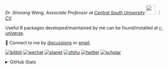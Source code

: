 
<p><em>Dr. Shixiang Wang, Associate Professor at <a href="https://en.csu.edu.cn/">Central South University</a> <img src="https://media.giphy.com/media/WUlplcMpOCEmTGBtBW/giphy.gif" width="30">  ｜ <a href="https://shixiangwang.github.io/cv-shixiang/">CV</a>
</em></p>

Useful R packages developed/maintained by me can be found/installed at [r-universe](https://shixiangwang.r-universe.dev/).

💬 Connect to me by
[discussions](https://github.com/ShixiangWang/self-study/discussions) or [email](mailto:shixiang1994wang@gmail.com). 

[![bilibili](https://img.shields.io/badge/王诗翔-B站-yellow)](https://space.bilibili.com/11553374) [![wechat](https://img.shields.io/badge/王诗翔-微信公众号-important)](https://shixiangwang.github.io/home/logo/qrcode.jpg) [![planet](https://img.shields.io/badge/王诗翔-知识星球-blueviolet)](https://t.zsxq.com/rBqbIei)  [![zhihu](https://img.shields.io/badge/王诗翔-知乎-blue)](https://www.zhihu.com/people/shixiangwang) [![twitter](https://img.shields.io/badge/WangShxiang-twitter-ff69b4)](https://twitter.com/WangShxiang) [![scholar](https://img.shields.io/badge/ShixiangWang-Scholar-00ffff)](https://scholar.google.com/citations?user=FvNp0NkAAAAJ) 

<details>
 
<summary>GitHub Stats</summary>


<!--START_SECTION:waka-->
**🐱 My GitHub Data** 

> 📦 5.0 MB Used in GitHub's Storage 
 > 
> 🏆 63 Contributions in the Year 2025
 > 
> 🚫 Not Opted to Hire
 > 
> 📜 96 Public Repositories 
 > 
> 🔑 30 Private Repositories 
 > 
**I'm an Early 🐤** 

```text
🌞 Morning                2264 commits        ████░░░░░░░░░░░░░░░░░░░░░   16.74 % 
🌆 Daytime                5779 commits        ███████████░░░░░░░░░░░░░░   42.73 % 
🌃 Evening                4566 commits        ████████░░░░░░░░░░░░░░░░░   33.76 % 
🌙 Night                  914 commits         ██░░░░░░░░░░░░░░░░░░░░░░░   06.76 % 
```
📅 **I'm Most Productive on Tuesday** 

```text
Monday                   2141 commits        ████░░░░░░░░░░░░░░░░░░░░░   15.83 % 
Tuesday                  2497 commits        █████░░░░░░░░░░░░░░░░░░░░   18.46 % 
Wednesday                2262 commits        ████░░░░░░░░░░░░░░░░░░░░░   16.73 % 
Thursday                 2144 commits        ████░░░░░░░░░░░░░░░░░░░░░   15.85 % 
Friday                   2073 commits        ████░░░░░░░░░░░░░░░░░░░░░   15.33 % 
Saturday                 1033 commits        ██░░░░░░░░░░░░░░░░░░░░░░░   07.64 % 
Sunday                   1373 commits        ███░░░░░░░░░░░░░░░░░░░░░░   10.15 % 
```


**I Mostly Code in R** 

```text
R                        84 repos            █████████████░░░░░░░░░░░░   53.85 % 
HTML                     23 repos            ████░░░░░░░░░░░░░░░░░░░░░   14.74 % 
JavaScript               9 repos             █░░░░░░░░░░░░░░░░░░░░░░░░   05.77 % 
Shell                    9 repos             █░░░░░░░░░░░░░░░░░░░░░░░░   05.77 % 
Jupyter Notebook         5 repos             █░░░░░░░░░░░░░░░░░░░░░░░░   03.21 % 
```




 Last Updated on 20/01/2025 18:49:43 UTC
<!--END_SECTION:waka-->

> These Readme stats are generated using github action [awesome-readme-stats](https://github.com/anmol098/waka-readme-stats)

-----

**NOTE: Top languages does not indicate my skill level or anything like that. It is just a metric of which languages have been hosted by me on GitHub based on the usage across repositories.**

</details>

